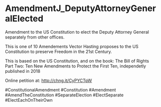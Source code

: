# AmendmentJ_DeputyAttorneyGeneralElected
Amendment to the US Constitution to elect the Deputy Attorney General separately from other offices.

This is one of 10 Amendements Vector Hasting proposes to the US Constitution to preserve Freedom 
in the 21st Century. 

This is based on the US Constitution, and on the book: 
The Bill of Rights Part Two: Ten New Amendments to Protect the First Ten, 
independetly published in 2018

Online petition at: http://chng.it/CyPYCTpW

#ConstitutionalAmendment #Constitution #Amendment #AmendTheConstitution #SeparateElection #ElectSeparate #ElectEachOnTheirOwn
